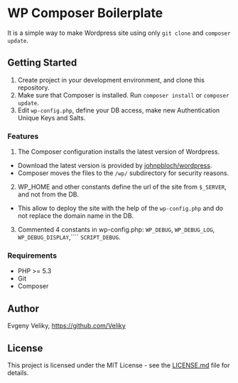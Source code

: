 # WP Composer Boilerplate

It is a simple way to make Wordpress site using only `git clone` and `composer update`.

## Getting Started

1. Create project in your development environment, and clone this repository.
2. Make sure that Composer is installed. Run `composer install` or `composer update`.
3. Edit `wp-config.php`, define your DB access, make new Authentication Unique Keys and Salts.

### Features

1. The Composer configuration installs the latest version of Wordpress.
  * Download the latest version is provided by [johnpbloch/wordpress](https://github.com/johnpbloch/wordpress).
  * Composer moves the files to the `/wp/` subdirectory for security reasons.

2. WP_HOME and other constants define the url of the site from `$_SERVER`, and not from the DB.
  * This allow to deploy the site with the help of the `wp-config.php` and do not replace the domain name in the DB.

3. Commented 4 constants in wp-config.php: `WP_DEBUG`, `WP_DEBUG_LOG`, `WP_DEBUG_DISPLAY`,```` `SCRIPT_DEBUG`.

### Requirements

- PHP >= 5.3
- Git
- Composer

## Author

Evgeny Veliky, https://github.com/Veliky

## License

This project is licensed under the MIT License - see the [LICENSE.md](LICENSE.md) file for details.
